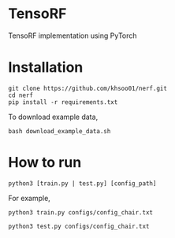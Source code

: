 # TensoRF
TensoRF implementation using PyTorch

# Installation
```
git clone https://github.com/khsoo01/nerf.git
cd nerf
pip install -r requirements.txt
```

To download example data,
```
bash download_example_data.sh
```

# How to run
```
python3 [train.py | test.py] [config_path]
```

For example,
```
python3 train.py configs/config_chair.txt
```
```
python3 test.py configs/config_chair.txt
```
